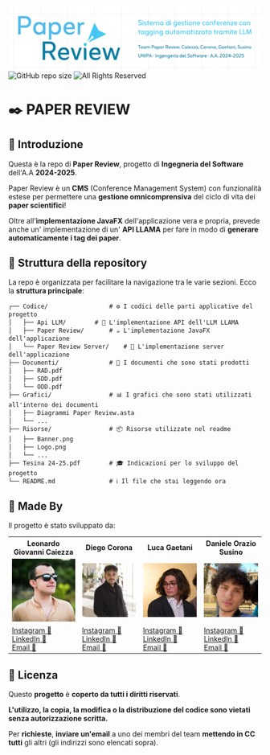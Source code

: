 ![Project's banner](./Risorse/Banner.png)
![GitHub repo size](https://img.shields.io/github/repo-size/Deltekk/Paper-Review)
![All Rights Reserved](https://img.shields.io/badge/license-All%20rights%20reserved-red)

# ✒️ PAPER REVIEW

## 📖 Introduzione

Questa è la repo di **Paper Review**, progetto di **Ingegneria del Software** dell'A.A **2024-2025**.

Paper Review è un **CMS** (Conference Management System) con funzionalità estese per permettere una **gestione omnicomprensiva** del ciclo di vita dei **paper scientifici**!

Oltre all'**implementazione JavaFX** dell'applicazione vera e propria, prevede anche un' implementazione di un' **API LLAMA** per fare in modo di **generare automaticamente i tag dei paper**.

## 📂 Struttura della repository

La repo è organizzata per facilitare la navigazione tra le varie sezioni. Ecco la **struttura principale**:

```
┌── Codice/                	# ⚙️ I codici delle parti applicative del progetto
│   ├── Api LLM/		# 🦙 L'implementazione API dell'LLM LLAMA
│   ├── Paper Review/		# ☕ L'implementazione JavaFX dell'applicazione
│   └── Paper Review Server/	# 🐧 L'implementazione server dell'applicazione
├── Documenti/         		# 📄 I documenti che sono stati prodotti
│   ├── RAD.pdf
│   ├── SDD.pdf
│   └── ODD.pdf
├── Grafici/              	# 📊 I grafici che sono stati utilizzati all'interno dei documenti
│   ├── Diagrammi Paper Review.asta
│   └── ...
├── Risorse/               	# 📦 Risorse utilizzate nel readme
│   ├── Banner.png
│   ├── Logo.png
│   └── ...
├── Tesina 24-25.pdf		# 🎓 Indicazioni per lo sviluppo del progetto
└── README.md              	# ℹ️ Il file che stai leggendo ora
```

## 👥 Made By

Il progetto è stato sviluppato da:

<table>
	<tr>
		<th>Leonardo Giovanni Caiezza</th>
		<th>Diego Corona</th>
		<th>Luca Gaetani</th>
		<th>Daniele Orazio Susino</th>      
	</tr>
	<tr>
		<td><img src="./Risorse/Foto/Leonardo Giovanni Caiezza.jpg" alt="Leonardo Giovanni Caiezza" width="150"></td>
		<td><img src="./Risorse/Foto/Diego Corona.jpg" alt="Diego Corona" width="150"></td>
		<td><img src="./Risorse/Foto/Luca Gaetani.jpg" alt="Luca Gaetani" width="150"></td>
		<td><img src="./Risorse/Foto/Daniele Orazio Susino.jpg" alt="Daniele Orazio Susino" width="150"></td>     
	</tr>
	<tr>
		<td>
			<a href="https://www.instagram.com/leonardocaiezza03/">Instagram 📸</a><br>
			<a href="https://www.linkedin.com/in/leonardo-caiezza-719912364">LinkedIn 👔</a><br>
			<a href="mailto:leonardocaiezza20@gmail.com">Email 📨</a>
		</td>
		<td>
			<a href="https://www.instagram.com/diego_co3/">Instagram 📸</a><br>
			<a href="https://www.linkedin.com/in/diegocorona03">LinkedIn 👔</a><br>
			<a href="mailto:corona.diego@outlook.com">Email 📨</a>
		</td>
		<td>
			<a href="https://www.instagram.com/luca._gaetani/">Instagram 📸</a><br>
			<a href="https://www.linkedin.com/in/luca-gaetani-10362b364/">LinkedIn 👔</a><br>
			<a href="mailto:luca.gae03@gmail.com">Email 📨</a>
		</td>
		<td>
			<a href="https://www.instagram.com/daniele.susino/">Instagram 📸</a><br>
			<a href="https://www.linkedin.com/in/susinodaniele/">LinkedIn 👔</a><br>
			<a href="mailto:susino.daniele@outlook.com">Email 📨</a>
		</td>
	</tr>
</table>

## 🔐 Licenza

Questo **progetto** è **coperto da tutti i diritti riservati**.

**L'utilizzo, la copia, la modifica o la distribuzione del codice sono vietati senza autorizzazione scritta.**  

Per **richieste**, **inviare un'email** a uno dei membri del team **mettendo in CC tutti** gli altri (gli indirizzi sono elencati sopra).
